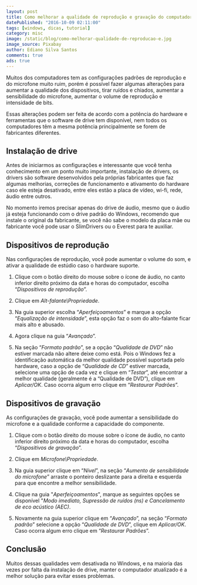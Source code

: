 ```yaml
---
layout: post
title: Como melhorar a qualidade de reprodução e gravação do computador
datePublished: "2016-10-09 02:11:00"
tags: [windows, dicas, tutorial]
category: misc
image: /static/blog/como-melhorar-qualidade-de-reproducao-e.jpg
image_source: Pixabay
author: Ediano Silva Santos
comments: true
ads: true
---
```


Muitos dos computadores tem as configurações padrões de reprodução e do microfone muito ruim, porém é possível fazer algumas alterações para aumentar a qualidade dos dispositivos, tirar ruídos e chiados, aumentar a sensibilidade do microfone, aumentar o volume de reprodução e intensidade de bits.

Essas alterações podem ser feita de acordo com a potência do hardware e ferramentas que o software de drive tem disponível, nem todos os computadores têm a mesma potência principalmente se forem de fabricantes diferentes.

## Instalação de drive
Antes de iniciarmos as configurações e interessante que você tenha conhecimento em um ponto muito importante, instalação de drivers, os drivers são software desenvolvidos pela próprias fabricantes que faz algumas melhorias, correções de funcionamento e ativamento do hardware caso ele esteja desativado, entre eles estão a placa de vídeo, wi-fi, rede, áudio entre outros.

No momento iremos precisar apenas do drive de áudio, mesmo que o áudio já esteja funcionando com o drive padrão do Windows, recomendo que instale o original da fabricante, se você não sabe o modelo da placa mãe ou fabricante você pode usar o SlimDrivers ou o Everest para te auxiliar.

## Dispositivos de reprodução
Nas configurações de reprodução, você pode aumentar o volume do som, e ativar a qualidade de estúdio caso o hardware suporte. 

1. Clique com o botão direito do mouse sobre o ícone de áudio, no canto inferior direito próximo da data e horas do computador, escolha “*Dispositivos de reprodução*”.

2. Clique em *Alt-falante\Propriedade*.

3. Na guia superior escolha “*Aperfeiçoamentos*” e marque a opção “*Equalização de intensidade*”, esta opção faz o som do alto-falante ficar mais alto e abusado.

4. Agora clique na guia “*Avançado*”.

5. Na seção “*Formato padrão*”, se a opção “*Qualidade de DVD*” não estiver marcada não altere deixe como está. Pois o Windows fez a identificação automática da melhor qualidade possível suportada pelo hardware, caso a opção de “*Qualidade de CD*” estiver marcada, selecione uma opção de cada vez e clique em “*Testar*”, até encontrar a melhor qualidade (geralmente é a “Qualidade de DVD”), clique em *Aplicar/OK*. Caso ocorra algum erro clique em “*Restaurar Padrões*”.

## Dispositivos de gravação
As configurações de gravação, você pode aumentar a sensibilidade do microfone e a qualidade conforme a capacidade do componente.

1. Clique com o botão direito do mouse sobre o ícone de áudio, no canto inferior direito próximo da data e horas do computador, escolha “*Dispositivos de gravação*”.

2. Clique em *Microfone\Propriedade*.

3. Na guia superior clique em “*Nível*”, na seção “*Aumento de sensibilidade do microfone*” arraste o ponteiro deslizante para a direita e esquerda para que encontre a melhor sensibilidade.

4. Clique na guia "*Aperfeiçoamentos*", marque as seguintes opções se disponível "*Modo imediato, Supressão de ruídos (ns) e Cancelamento de eco acústico (AEC)*.

5. Novamente na guia superior clique em “*Avançado*”, na seção “*Formato padrão*” selecione a opção “*Qualidade de DVD*”, clique em *Aplicar/OK*. Caso ocorra algum erro clique em “*Restaurar Padrões*”.

## Conclusão
Muitos dessas qualidades vem desativada no Windows, e na maioria das vezes por falta da instalação de drive, manter o computador atualizado é a melhor solução para evitar esses problemas.